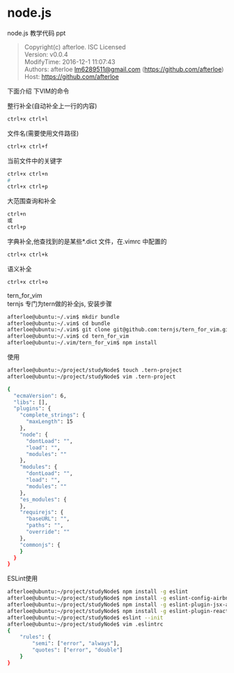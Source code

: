 # node.js
node.js 教学代码 ppt

> Copyright(c) afterloe. ISC Licensed  
> Version: v0.0.4  
> ModifyTime: 2016-12-1 11:07:43  
> Authors:
    afterloe <lm6289511@gmail.com> (https://github.com/afterloe)  
> Host:
    https://github.com/afterloe  

下面介绍 下VIM的命令

整行补全(自动补全上一行的内容)
```bash
ctrl+x ctrl+l
```

文件名(需要使用文件路径)
```bash
ctrl+x ctrl+f
```

当前文件中的关键字
```bash
ctrl+x ctrl+n 
#
ctrl+x ctrl+p
```

大范围查询和补全
```bash
ctrl+n
或
ctrl+p
```

字典补全,他查找到的是某些*.dict 文件，在.vimrc 中配置的
```bash
ctrl+x ctrl+k
```

语义补全
```bash
ctrl+x ctrl+o
```

tern_for_vim  
ternjs 专门为tern做的补全js, 安装步骤
```bash
afterloe@ubuntu:~/.vim$ mkdir bundle
afterloe@ubuntu:~/.vim$ cd bundle
afterloe@ubuntu:~/.vim$ git clone git@github.com:ternjs/tern_for_vim.git
afterloe@ubuntu:~/.vim$ cd tern_for_vim
afterloe@ubuntu:~/.vim/tern_for_vim$ npm install
```

使用
```bash
afterloe@ubuntu:~/project/studyNode$ touch .tern-project
afterloe@ubuntu:~/project/studyNode$ vim .tern-project

{
  "ecmaVersion": 6,
  "libs": [],
  "plugins": {
    "complete_strings": {
      "maxLength": 15
    },
    "node": {
      "dontLoad": "",
      "load": "",
      "modules": ""
    },
    "modules": {
      "dontLoad": "",
      "load": "",
      "modules": ""
    },
    "es_modules": {
	},
    "requirejs": {
      "baseURL": "",
      "paths": "",
      "override": ""
    },
    "commonjs": {
	}
  }
}
```

ESLint使用  
```bash
afterloe@ubuntu:~/project/studyNode$ npm install -g eslint
afterloe@ubuntu:~/project/studyNode$ npm install -g eslint-config-airbnb
afterloe@ubuntu:~/project/studyNode$ npm install -g eslint-plugin-jsx-a11y
afterloe@ubuntu:~/project/studyNode$ npm install -g eslint-plugin-react
afterloe@ubuntu:~/project/studyNode$ eslint --init
afterloe@ubuntu:~/project/studyNode$ vim .eslintrc
{
	"rules": {
		"semi": ["error", "always"],
		"quotes": ["error", "double"]
	}
}
```
